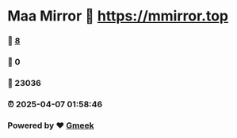 # Maa Mirror :link: https://mmirror.top 
### :page_facing_up: [8](https://mmirror.top/tag.html) 
### :speech_balloon: 0 
### :hibiscus: 23036 
### :alarm_clock: 2025-04-07 01:58:46 
### Powered by :heart: [Gmeek](https://github.com/Meekdai/Gmeek)
